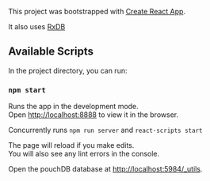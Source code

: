 This project was bootstrapped with [Create React App](https://github.com/facebookincubator/create-react-app).

It also uses [RxDB](https://pubkey.github.io/rxdb)

## Available Scripts

In the project directory, you can run:

### `npm start`

Runs the app in the development mode.<br>
Open [http://localhost:8888](http://localhost:8888) to view it in the browser.

Concurrently runs `npm run server` and `react-scripts start`

The page will reload if you make edits.<br>
You will also see any lint errors in the console.


Open the pouchDB database at [http://localhost:5984/_utils](http://localhost:5984/_utils).

